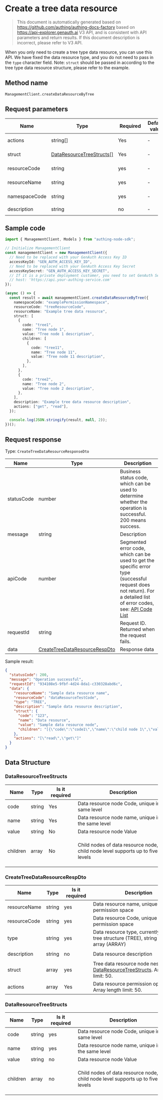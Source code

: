 # Create a tree data resource

<!--
Warning ⚠️:
Do not modify this document directly,
https://github.com/Authing/authing-docs-factory
Use this project to generate
-->

<LastUpdated />

> This document is automatically generated based on https://github.com/authing/authing-docs-factory based on https://api-explorer.genauth.ai V3 API, and is consistent with API parameters and return results. If this document description is incorrect, please refer to V3 API.

When you only need to create a tree type data resource, you can use this API. We have fixed the data resource type, and you do not need to pass in the `type` character field. Note: `struct` should be passed in according to the tree type data resource structure, please refer to the example.

## Method name

`ManagementClient.createDataResourceByTree`

## Request parameters

| Name          | Type                                                             | <div style="width:80px">Required</div> | <div style="width:60px">Default value</div> | <div style="width:300px">Description</div>                      | <div style="width:200px">Sample value</div> |
| ------------- | ---------------------------------------------------------------- | -------------------------------------- | ------------------------------------------- | --------------------------------------------------------------- | ------------------------------------------- |
| actions       | string[]                                                         | Yes                                    | -                                           | Data resource permission operation list Array length limit: 50. | `["read","get"]`                            |
| struct        | <a href="#DataResourceTreeStructs">DataResourceTreeStructs[]</a> | Yes                                    | -                                           | Tree data resource node Array length limit: 50.                 |                                             |
| resourceCode  | string                                                           | yes                                    | -                                           | Data resource Code, unique in the permission space              | `dataResourceTestCode`                      |
| resourceName  | string                                                           | yes                                    | -                                           | Data resource name, unique in the permission space              | `Sample data resource name`                 |
| namespaceCode | string                                                           | yes                                    | -                                           | Permission space where the data policy is located               | `code1`                                     |
| description   | string                                                           | no                                     | -                                           | Data resource description                                       | `Sample data resource description`          |

## Sample code

```ts
import { ManagementClient, Models } from "authing-node-sdk";

// Initialize ManagementClient
const managementClient = new ManagementClient({
  // Need to be replaced with your GenAuth Access Key ID
  accessKeyId: "GEN_AUTH_ACCESS_KEY_ID",
  // Need to be replaced with your GenAuth Access Key Secret
  accessKeySecret: "GEN_AUTH_ACCESS_KEY_SECRET",
  // If it is a private deployment customer, you need to set GenAuth Service domain name
  // host: 'https://api.your-authing-service.com'
});

(async () => {
  const result = await managementClient.createDataResourceByTree({
    namespaceCode: "examplePermissionNamespace",
    resourceCode: "treeResourceCode",
    resourceName: "Example tree data resource",
    struct: [
      {
        code: "tree1",
        name: "Tree node 1",
        value: "Tree node 1 description",
        children: [
          {
            code: "tree11",
            name: "Tree node 11",
            value: "Tree node 11 description",
          },
        ],
      },
      {
        code: "tree2",
        name: "Tree node 2",
        value: "Tree node 2 description",
      },
    ],
    description: "Example tree data resource description",
    actions: ["get", "read"],
  });

  console.log(JSON.stringify(result, null, 2));
})();
```

## Request response

Type: `CreateTreeDataResourceResponseDto`

| Name       | Type                                                                       | Description                                                                                                                                                                                                                                                                                                                                  |
| ---------- | -------------------------------------------------------------------------- | -------------------------------------------------------------------------------------------------------------------------------------------------------------------------------------------------------------------------------------------------------------------------------------------------------------------------------------------- |
| statusCode | number                                                                     | Business status code, which can be used to determine whether the operation is successful. 200 means success.                                                                                                                                                                                                                                 |
| message    | string                                                                     | Description                                                                                                                                                                                                                                                                                                                                  |
| apiCode    | number                                                                     | Segmented error code, which can be used to get the specific error type (successful request does not return). For a detailed list of error codes, see: [API Code List](https://api-explorer.genauth.ai/?tag=group/%E5%BC%80%E5%8F%91%E5%87%86%E5%A4%87#tag/%E5%BC%80%E5%8F%91%E5%87%86%E5%A4%87/%E9%94%99%E8%AF%AF%E5%A4%84%E7%90%86/apiCode) |
| requestId  | string                                                                     | Request ID. Returned when the request fails.                                                                                                                                                                                                                                                                                                 |
| data       | <a href="#CreateTreeDataResourceRespDto">CreateTreeDataResourceRespDto</a> | Response data                                                                                                                                                                                                                                                                                                                                |

Sample result:

```json
{
  "statusCode": 200,
  "message": "Operation successful",
  "requestId": "934108e5-9fbf-4d24-8da1-c330328abd6c",
  "data": {
    "resourceName": "Sample data resource name",
    "resourceCode": "dataResourceTestCode",
    "type": "TREE",
    "description": "Sample data resource description",
    "struct": {
      "code": "123",
      "name": "Data resource",
      "value": "Sample data resource node",
      "children": "[{\"code\":\"code1\",\"name\":\"child node 1\",\"value\":\"child node value\",\"children\":[{\"code\":\"code2\",\"name\":\"child node 2\",\"value\":\"child node 2 value\"}]}]"
    },
    "actions": "[\"read\",\"get\"]"
  }
}
```

## Data Structure

### <a id="DataResourceTreeStructs"></a> DataResourceTreeStructs

| Name     | Type   | <div style="width:80px">Is it required</div> | <div style="width:300px">Description</div>                                     | <div style="width:200px">Sample value</div>                                                                                                            |
| -------- | ------ | -------------------------------------------- | ------------------------------------------------------------------------------ | ------------------------------------------------------------------------------------------------------------------------------------------------------ |
| code     | string | Yes                                          | Data resource node Code, unique in the same level                              | `123`                                                                                                                                                  |
| name     | string | Yes                                          | Data resource node name, unique in the same level                              | `Data resource`                                                                                                                                        |
| value    | string | No                                           | Data resource node Value                                                       | `Sample data resource node`                                                                                                                            |
| children | array  | No                                           | Child nodes of data resource node, child node level supports up to five levels | `[{"code":"code1","name":"child node 1","value":"child node value","children":[{"code":"code2","name":"child node 2","value":"child node 2 value"}]}]` |

### <a id="CreateTreeDataResourceRespDto"></a> CreateTreeDataResourceRespDto

| Name         | Type   | <div style="width:80px">Is it required</div> | <div style="width:300px">Description</div>                                                                                   | <div style="width:200px">Sample value</div> |
| ------------ | ------ | -------------------------------------------- | ---------------------------------------------------------------------------------------------------------------------------- | ------------------------------------------- |
| resourceName | string | yes                                          | Data resource name, unique in the permission space                                                                           | `Sample data resource name`                 |
| resourceCode | string | yes                                          | Data resource Code, unique in the permission space                                                                           | `dataResourceTestCode`                      |
| type         | string | yes                                          | Data resource type, currently supports tree structure (TREE), string (STRING), array (ARRAY)                                 | TREE                                        |
| description  | string | no                                           | Data resource description                                                                                                    | `Sample data resource description`          |
| struct       | array  | yes                                          | Tree data resource node nested type: <a href="#DataResourceTreeStructs">DataResourceTreeStructs</a>. Array length limit: 50. |                                             |
| actions      | array  | Yes                                          | Data resource permission operation list Array length limit: 50.                                                              | `["read","get"]`                            |

### <a id="DataResourceTreeStructs"></a> DataResourceTreeStructs

| Name     | Type   | <div style="width:80px">Is it required</div> | <div style="width:300px">Description</div>                                     | <div style="width:200px">Sample value</div>                                                                                                            |
| -------- | ------ | -------------------------------------------- | ------------------------------------------------------------------------------ | ------------------------------------------------------------------------------------------------------------------------------------------------------ |
| code     | string | yes                                          | Data resource node Code, unique in the same level                              | `123`                                                                                                                                                  |
| name     | string | yes                                          | Data resource node name, unique in the same level                              | `Data resource`                                                                                                                                        |
| value    | string | no                                           | Data resource node Value                                                       | `Sample data resource node`                                                                                                                            |
| children | array  | no                                           | Child nodes of data resource node, child node level supports up to five levels | `[{"code":"code1","name":"child node 1","value":"child node value","children":[{"code":"code2","name":"child node 2","value":"child node 2 value"}]}]` |

